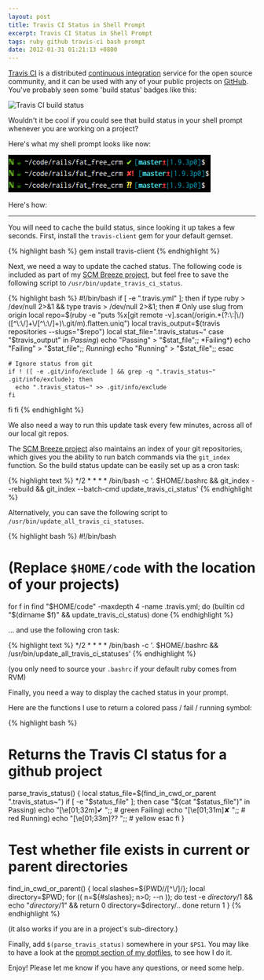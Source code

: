 ```yaml
---
layout: post
title: Travis CI Status in Shell Prompt
excerpt: Travis CI Status in Shell Prompt
tags: ruby github travis-ci bash prompt
date: 2012-01-31 01:21:13 +0800
---
```



[Travis CI](http://travis-ci.org/) is a distributed [continuous integration](http://en.wikipedia.org/wiki/Continuous_integration) service for the open source community, and it can be used with any of your public projects on [GitHub](https://github.com/). You've probably seen some 'build status' badges like this:

<img src="https://secure.travis-ci.org/travis-ci/travis-ci.png" alt="Travis CI build status">

Wouldn't it be cool if you could see that build status in your shell prompt whenever you are working on a project?

Here's what my shell prompt looks like now:

<img src="/images/posts/2012/01/travis_ci_prompt.png" alt="Travis CI status in prompt" />

Here's how:

----------------

You will need to cache the build status, since looking it up takes a few seconds. First, install the `travis-client` gem for your default gemset.

{% highlight bash %}
gem install travis-client
{% endhighlight %}


Next, we need a way to update the cached status.
The following code is included as part of my [SCM Breeze project](http://madebynathan.com/2011/10/18/git-shortcuts-like-youve-never-seen-before/), but feel free to save the following script to `/usr/bin/update_travis_ci_status`.

{% highlight bash %}
#!/bin/bash
if [ -e ".travis.yml" ]; then
  if type ruby > /dev/null 2>&1 && type travis > /dev/null 2>&1; then
    # Only use slug from origin
    local repo=$(ruby -e "puts %x[git remote -v].scan(/origin.*(?:\:|\/)([^\:\/]+\/[^\:\/]+)\.git/m).flatten.uniq")
    local travis_output=$(travis repositories --slugs="$repo")
    local stat_file=".travis_status~"
    case "$travis_output" in
    *Passing*) echo "Passing" > "$stat_file";;
    *Failing*) echo "Failing" > "$stat_file";;
    *Running*) echo "Running" > "$stat_file";;
    esac
    
    # Ignore status from git
    if ! ([ -e .git/info/exclude ] && grep -q ".travis_status~" .git/info/exclude); then 
      echo ".travis_status~" >> .git/info/exclude
    fi
  fi
fi
{% endhighlight %}

We also need a way to run this update task every few minutes, across all of our local git repos.

The [SCM Breeze project](http://madebynathan.com/2011/10/18/git-shortcuts-like-youve-never-seen-before/) also maintains an index of your git repositories, which gives you the ability to run batch commands via the `git_index` function.
So the build status update can be easily set up as a cron task:

{% highlight text %}
*/2 * * * * /bin/bash -c '. $HOME/.bashrc && git_index --rebuild && git_index --batch-cmd update_travis_ci_status'
{% endhighlight %}

Alternatively, you can save the following script to `/usr/bin/update_all_travis_ci_statuses`.

{% highlight bash %}
#!/bin/bash
# (Replace `$HOME/code` with the location of your projects)
for f in find "$HOME/code" -maxdepth 4 -name .travis.yml; do
  (builtin cd "$(dirname $f)" && update_travis_ci_status)
done
{% endhighlight %}

... and use the following cron task:

{% highlight text %}
*/2 * * * * /bin/bash -c '. $HOME/.bashrc && /usr/bin/update_all_travis_ci_statuses'
{% endhighlight %}

(you only need to source your `.bashrc` if your default ruby comes from RVM)


Finally, you need a way to display the cached status in your prompt.

Here are the functions I use to return a colored pass / fail / running symbol:

{% highlight bash %}
# Returns the Travis CI status for a github project
parse_travis_status() {
  local status_file=$(find_in_cwd_or_parent ".travis_status~")
  if [ -e "$status_file" ]; then
    case "$(cat "$status_file")" in
    Passing) echo "\[\e[01;32m\]✔ ";; # green
    Failing) echo "\[\e[01;31m\]✘ ";; # red
    Running) echo "\[\e[01;33m\]⁇ ";; # yellow
    esac
  fi
}

# Test whether file exists in current or parent directories
find_in_cwd_or_parent() {
  local slashes=${PWD//[^\/]/}; local directory=$PWD;
  for (( n=${#slashes}; n>0; --n )); do
    test -e $directory/$1 && echo "$directory/$1" && return 0
    directory=$directory/..
  done
  return 1
}
{% endhighlight %}

(it also works if you are in a project's sub-directory.)

Finally, add `$(parse_travis_status)` somewhere in your `$PS1`. You may like to have a look at the [prompt section of my dotfiles](https://github.com/ndbroadbent/dotfiles/blob/master/bashrc/prompt.sh), to see how I do it.


Enjoy! Please let me know if you have any questions, or need some help.